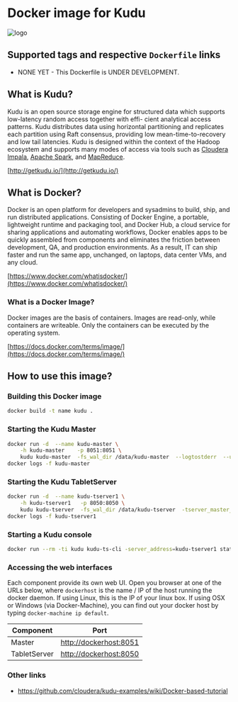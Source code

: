 # Docker image for Kudu
![logo](http://getkudu.io/img/logo.png)


## Supported tags and respective `Dockerfile` links
- NONE YET - This Dockerfile is UNDER DEVELOPMENT.


## What is Kudu?
Kudu is an open source storage engine for structured data which supports low-latency random access together with effi- cient analytical access patterns. Kudu distributes data using horizontal partitioning and replicates each partition using Raft consensus, providing low mean-time-to-recovery and low tail latencies. Kudu is designed within the context of the Hadoop ecosystem and supports many modes of access via tools such as [Cloudera Impala](http://impala.io/), [Apache Spark](http://spark.apache.org/), and [MapReduce](https://hadoop.apache.org/).

[http://getkudu.io/](http://getkudu.io/)


## What is Docker?
Docker is an open platform for developers and sysadmins to build, ship, and run distributed applications. Consisting of Docker Engine, a portable, lightweight runtime and packaging tool, and Docker Hub, a cloud service for sharing applications and automating workflows, Docker enables apps to be quickly assembled from components and eliminates the friction between development, QA, and production environments. As a result, IT can ship faster and run the same app, unchanged, on laptops, data center VMs, and any cloud.

[https://www.docker.com/whatisdocker/](https://www.docker.com/whatisdocker/)

### What is a Docker Image?
Docker images are the basis of containers. Images are read-only, while containers are writeable. Only the containers can be executed by the operating system.

[https://docs.docker.com/terms/image/](https://docs.docker.com/terms/image/)


## How to use this image?

### Building this Docker image
```bash
docker build -t name kudu .
```

### Starting the Kudu Master
```bash
docker run -d  --name kudu-master \
    -h kudu-master    -p 8051:8051 \
    kudu kudu-master  -fs_wal_dir /data/kudu-master  --logtostderr  --use_hybrid_clock=false  --logtostderr  && \
docker logs -f kudu-master
```

### Starting the Kudu TabletServer
```bash
docker run -d  --name kudu-tserver1 \
    -h kudu-tserver1   -p 8050:8050 \
    kudu kudu-tserver  -fs_wal_dir /data/kudu-tserver  -tserver_master_addrs kudu-master  --use_hybrid_clock=false  --logtostderr  && \
docker logs -f kudu-tserver1
```


### Starting a Kudu console
```bash
docker run --rm -ti kudu kudu-ts-cli -server_address=kudu-tserver1 status
```


### Accessing the web interfaces
Each component provide its own web UI. Open you browser at one of the URLs below, where `dockerhost` is the name / IP of the host running the docker daemon. If using Linux, this is the IP of your linux box. If using OSX or Windows (via Docker-Machine), you can find out your docker host by typing `docker-machine ip default`.

| Component               | Port                                              |
| ----------------------- |-------------------------------------------------- |
| Master                  | [http://dockerhost:8051](http://dockerhost:8051)  |
| TabletServer            | [http://dockerhost:8050](http://dockerhost:8050)  |


### Other links
- https://github.com/cloudera/kudu-examples/wiki/Docker-based-tutorial
